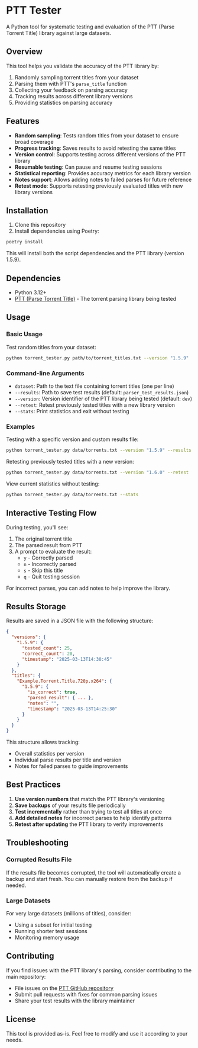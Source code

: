 # PTT Tester

A Python tool for systematic testing and evaluation of the PTT (Parse Torrent Title) library against large datasets.

## Overview

This tool helps you validate the accuracy of the PTT library by:

1. Randomly sampling torrent titles from your dataset
2. Parsing them with PTT's `parse_title` function
3. Collecting your feedback on parsing accuracy
4. Tracking results across different library versions
5. Providing statistics on parsing accuracy

## Features

- **Random sampling**: Tests random titles from your dataset to ensure broad coverage
- **Progress tracking**: Saves results to avoid retesting the same titles
- **Version control**: Supports testing across different versions of the PTT library
- **Resumable testing**: Can pause and resume testing sessions
- **Statistical reporting**: Provides accuracy metrics for each library version
- **Notes support**: Allows adding notes to failed parses for future reference
- **Retest mode**: Supports retesting previously evaluated titles with new library versions

## Installation

1. Clone this repository
2. Install dependencies using Poetry:

```bash
poetry install
```

This will install both the script dependencies and the PTT library (version 1.5.9).

## Dependencies

- Python 3.12+
- [PTT (Parse Torrent Title)](https://github.com/dreulavelle/PTT) - The torrent parsing library being tested

## Usage

### Basic Usage

Test random titles from your dataset:

```bash
python torrent_tester.py path/to/torrent_titles.txt --version "1.5.9"
```

### Command-line Arguments

- `dataset`: Path to the text file containing torrent titles (one per line)
- `--results`: Path to save test results (default: `parser_test_results.json`)
- `--version`: Version identifier of the PTT library being tested (default: `dev`)
- `--retest`: Retest previously tested titles with a new library version
- `--stats`: Print statistics and exit without testing

### Examples

Testing with a specific version and custom results file:

```bash
python torrent_tester.py data/torrents.txt --version "1.5.9" --results my_results.json
```

Retesting previously tested titles with a new version:

```bash
python torrent_tester.py data/torrents.txt --version "1.6.0" --retest
```

View current statistics without testing:

```bash
python torrent_tester.py data/torrents.txt --stats
```

## Interactive Testing Flow

During testing, you'll see:

1. The original torrent title
2. The parsed result from PTT
3. A prompt to evaluate the result:
   - `y` - Correctly parsed
   - `n` - Incorrectly parsed
   - `s` - Skip this title
   - `q` - Quit testing session

For incorrect parses, you can add notes to help improve the library.

## Results Storage

Results are saved in a JSON file with the following structure:

```json
{
  "versions": {
    "1.5.9": {
      "tested_count": 25,
      "correct_count": 20,
      "timestamp": "2025-03-13T14:30:45"
    }
  },
  "titles": {
    "Example.Torrent.Title.720p.x264": {
      "1.5.9": {
        "is_correct": true,
        "parsed_result": { ... },
        "notes": "",
        "timestamp": "2025-03-13T14:25:30"
      }
    }
  }
}
```

This structure allows tracking:
- Overall statistics per version
- Individual parse results per title and version
- Notes for failed parses to guide improvements

## Best Practices

1. **Use version numbers** that match the PTT library's versioning
2. **Save backups** of your results file periodically
3. **Test incrementally** rather than trying to test all titles at once
4. **Add detailed notes** for incorrect parses to help identify patterns
5. **Retest after updating** the PTT library to verify improvements

## Troubleshooting

### Corrupted Results File

If the results file becomes corrupted, the tool will automatically create a backup and start fresh. You can manually restore from the backup if needed.

### Large Datasets

For very large datasets (millions of titles), consider:
- Using a subset for initial testing
- Running shorter test sessions
- Monitoring memory usage

## Contributing

If you find issues with the PTT library's parsing, consider contributing to the main repository:
- File issues on the [PTT GitHub repository](https://github.com/dreulavelle/PTT)
- Submit pull requests with fixes for common parsing issues
- Share your test results with the library maintainer

## License

This tool is provided as-is. Feel free to modify and use it according to your needs.